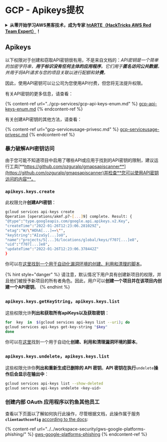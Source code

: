 # GCP - Apikeys提权

<details>

<summary><strong>从零开始学习AWS黑客技术，成为专家</strong> <a href="https://training.hacktricks.xyz/courses/arte"><strong>htARTE（HackTricks AWS Red Team Expert）</strong></a><strong>！</strong></summary>

支持HackTricks的其他方式：

* 如果您想在HackTricks中看到您的**公司广告**或**下载PDF格式的HackTricks**，请查看[**订阅计划**](https://github.com/sponsors/carlospolop)!
* 获取[**官方PEASS & HackTricks周边产品**](https://peass.creator-spring.com)
* 探索[**PEASS家族**](https://opensea.io/collection/the-peass-family)，我们的独家[**NFTs**](https://opensea.io/collection/the-peass-family)
* **加入** 💬 [**Discord群组**](https://discord.gg/hRep4RUj7f) 或 [**电报群组**](https://t.me/peass) 或 **关注**我们的**Twitter** 🐦 [**@hacktricks_live**](https://twitter.com/hacktricks_live)**。**
* 通过向[**HackTricks**](https://github.com/carlospolop/hacktricks)和[**HackTricks Cloud**](https://github.com/carlospolop/hacktricks-cloud) github仓库提交PR来**分享您的黑客技巧**。

</details>

## Apikeys

以下权限对于创建和窃取API密钥很有用，不是来自文档的：_API密钥是一个简单的加密字符串，**用于标识没有任何主体的应用程序**。它们用于**匿名访问公共数据**，并用于将API请求与您的项目关联以进行配额和**计费**。_

因此，使用API密钥可以让公司为您使用API付费，但您将无法提升权限。

有关API密钥的更多信息，请查看：

{% content-ref url="../gcp-services/gcp-api-keys-enum.md" %}
[gcp-api-keys-enum.md](../gcp-services/gcp-api-keys-enum.md)
{% endcontent-ref %}

有关创建API密钥的其他方法，请查看：

{% content-ref url="gcp-serviceusage-privesc.md" %}
[gcp-serviceusage-privesc.md](gcp-serviceusage-privesc.md)
{% endcontent-ref %}

### 暴力破解API密钥访问 <a href="#apikeys.keys.create" id="apikeys.keys.create"></a>

由于您可能不知道项目中启用了哪些API或应用于找到的API密钥的限制，建议运行工具[**https://github.com/ozguralp/gmapsapiscanner**](https://github.com/ozguralp/gmapsapiscanner)并检查**您可以使用API密钥访问的内容**。

### `apikeys.keys.create` <a href="#apikeys.keys.create" id="apikeys.keys.create"></a>

此权限允许**创建API密钥**：
```bash
gcloud services api-keys create
Operation [operations/akmf.p7-[...]9] complete. Result: {
"@type":"type.googleapis.com/google.api.apikeys.v2.Key",
"createTime":"2022-01-26T12:23:06.281029Z",
"etag":"W/\"HOhA[...]==\"",
"keyString":"AIzaSy[...]oU",
"name":"projects/5[...]6/locations/global/keys/f707[...]e8",
"uid":"f707[...]e8",
"updateTime":"2022-01-26T12:23:06.378442Z"
}
```
你可以在[这里找到一个用于自动化漏洞环境的创建、利用和清理的脚本](https://github.com/carlospolop/gcp_privesc_scripts/blob/main/tests/b-apikeys.keys.create.sh)。

{% hint style="danger" %}
请注意，默认情况下用户具有创建新项目的权限，并且他们被授予新项目的所有者角色。因此，用户可以**创建一个项目并在该项目内创建一个API密钥**。
{% endhint %}

### `apikeys.keys.getKeyString`，`apikeys.keys.list` <a href="#apikeys.keys.getkeystringapikeys.keys.list" id="apikeys.keys.getkeystringapikeys.keys.list"></a>

这些权限允许**列出和获取所有apiKeys以及获取密钥**：
```bash
for  key  in  $(gcloud services api-keys list --uri); do
gcloud services api-keys get-key-string "$key"
done
```
你可以在[这里](https://github.com/carlospolop/gcp_privesc_scripts/blob/main/tests/c-apikeys.keys.getKeyString.sh)找到一个用于自动化**创建、利用和清理漏洞环境的脚本**。

### `apikeys.keys.undelete`，`apikeys.keys.list` <a href="#serviceusage.apikeys.regenerateapikeys.keys.list" id="serviceusage.apikeys.regenerateapikeys.keys.list"></a>

这些权限允许你**列出和重新生成已删除的 API 密钥**。**API 密钥在执行**`undelete`**操作后会显示在输出中**：
```bash
gcloud services api-keys list --show-deleted
gcloud services api-keys undelete <key-uid>
```
### 创建内部 OAuth 应用程序以钓鱼其他员工

查看以下页面以了解如何执行此操作，尽管根据文档，此操作属于服务 **`clientauthconfig`** [according to the docs](https://cloud.google.com/iap/docs/programmatic-oauth-clients#before-you-begin):

{% content-ref url="../../workspace-security/gws-google-platforms-phishing/" %}
[gws-google-platforms-phishing](../../workspace-security/gws-google-platforms-phishing/)
{% endcontent-ref %}
